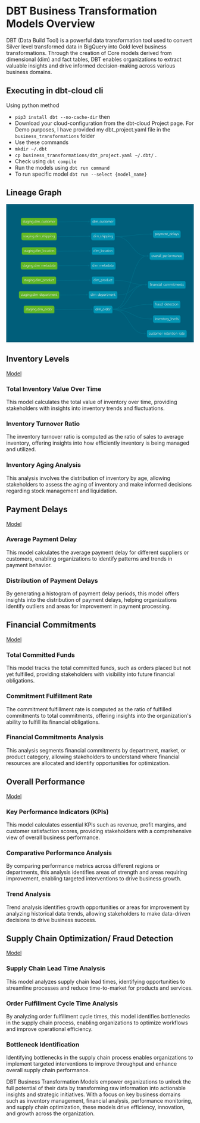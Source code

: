 # DBT Business Transformation Models Overview

DBT (Data Build Tool) is a powerful data transformation tool used to convert Silver level transformed data in BigQuery into Gold level business transformations. Through the creation of Core models derived from dimensional (dim) and fact tables, DBT enables organizations to extract valuable insights and drive informed decision-making across various business domains.

## Executing in dbt-cloud cli

Using python method
- `pip3 install dbt --no-cache-dir` then
-  Download your cloud-configuration from the dbt-cloud Project page. For Demo purposes, I have provided my dbt_project.yaml file in the `business_transformations` folder
- Use these commands
 - `mkdir ~/.dbt`
 - `cp business_transformations/dbt_project.yaml ~/.dbt/` .
- Check using `dbt compile`
- Run the models using `dbt run command`
- To run specific model `dbt run --select {model_name}`


## Lineage Graph
![lineage_graph](../images/dbt_lineage_graph.png)

## Inventory Levels
[Model](./models/core/inventory_levels.sql)

### Total Inventory Value Over Time
This model calculates the total value of inventory over time, providing stakeholders with insights into inventory trends and fluctuations.

### Inventory Turnover Ratio
The inventory turnover ratio is computed as the ratio of sales to average inventory, offering insights into how efficiently inventory is being managed and utilized.

### Inventory Aging Analysis
This analysis involves the distribution of inventory by age, allowing stakeholders to assess the aging of inventory and make informed decisions regarding stock management and liquidation.

## Payment Delays
[Model](./models/core/payment_delays.sql)

### Average Payment Delay
This model calculates the average payment delay for different suppliers or customers, enabling organizations to identify patterns and trends in payment behavior.

### Distribution of Payment Delays
By generating a histogram of payment delay periods, this model offers insights into the distribution of payment delays, helping organizations identify outliers and areas for improvement in payment processing.

## Financial Commitments
[Model](./models/core/financial_commitments.sql)

### Total Committed Funds
This model tracks the total committed funds, such as orders placed but not yet fulfilled, providing stakeholders with visibility into future financial obligations.

### Commitment Fulfillment Rate
The commitment fulfillment rate is computed as the ratio of fulfilled commitments to total commitments, offering insights into the organization's ability to fulfill its financial obligations.

### Financial Commitments Analysis
This analysis segments financial commitments by department, market, or product category, allowing stakeholders to understand where financial resources are allocated and identify opportunities for optimization.

## Overall Performance
[Model](./models/core/overall_performance.sql)

### Key Performance Indicators (KPIs)
This model calculates essential KPIs such as revenue, profit margins, and customer satisfaction scores, providing stakeholders with a comprehensive view of overall business performance.

### Comparative Performance Analysis
By comparing performance metrics across different regions or departments, this analysis identifies areas of strength and areas requiring improvement, enabling targeted interventions to drive business growth.

### Trend Analysis
Trend analysis identifies growth opportunities or areas for improvement by analyzing historical data trends, allowing stakeholders to make data-driven decisions to drive business success.

## Supply Chain Optimization/ Fraud Detection
[Model](./models/core/fraud_detection.sql)

### Supply Chain Lead Time Analysis
This model analyzes supply chain lead times, identifying opportunities to streamline processes and reduce time-to-market for products and services.

### Order Fulfillment Cycle Time Analysis
By analyzing order fulfillment cycle times, this model identifies bottlenecks in the supply chain process, enabling organizations to optimize workflows and improve operational efficiency.

### Bottleneck Identification
Identifying bottlenecks in the supply chain process enables organizations to implement targeted interventions to improve throughput and enhance overall supply chain performance.

DBT Business Transformation Models empower organizations to unlock the full potential of their data by transforming raw information into actionable insights and strategic initiatives. With a focus on key business domains such as inventory management, financial analysis, performance monitoring, and supply chain optimization, these models drive efficiency, innovation, and growth across the organization.